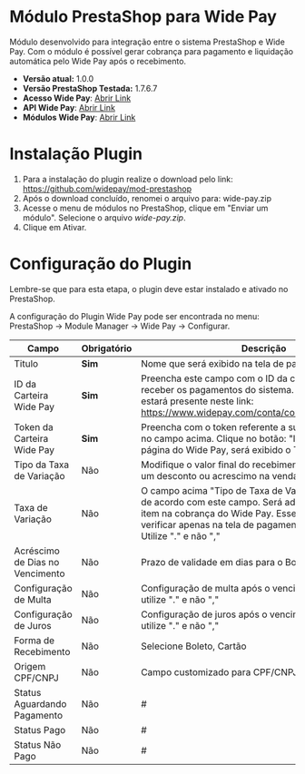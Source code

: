 #  Módulo PrestaShop para Wide Pay
Módulo desenvolvido para integração entre o sistema PrestaShop e Wide Pay. Com o módulo é possível gerar cobrança para pagamento e liquidação automática pelo Wide Pay após o recebimento.

* **Versão atual:** 1.0.0
* **Versão PrestaShop Testada:** 1.7.6.7
* **Acesso Wide Pay**: [Abrir Link](https://www.widepay.com/acessar)
* **API Wide Pay**: [Abrir Link](https://widepay.github.io/api/index.html)
* **Módulos Wide Pay**: [Abrir Link](https://widepay.github.io/api/modulos.html)

# Instalação Plugin

1. Para a instalação do plugin realize o download pelo link: https://github.com/widepay/mod-prestashop
2. Após o download concluído, renomei o arquivo para: wide-pay.zip
3. Acesse o menu de módulos no PrestaShop, clique em "Enviar um módulo". Selecione o arquivo *wide-pay.zip*.
4. Clique em Ativar.

# Configuração do Plugin
Lembre-se que para esta etapa, o plugin deve estar instalado e ativado no PrestaShop.

A configuração do Plugin Wide Pay pode ser encontrada no menu: PrestaShop -> Module Manager -> Wide Pay -> Configurar.


|Campo|Obrigatório|Descrição|
|--- |--- |--- |
|Titulo|**Sim**|Nome que será exibido na tela de pagamento|]
|ID da Carteira Wide Pay |**Sim** |Preencha este campo com o ID da carteira que deseja receber os pagamentos do sistema. O ID de sua carteira estará presente neste link: https://www.widepay.com/conta/configuracoes/carteiras|
|Token da Carteira Wide Pay|**Sim**|Preencha com o token referente a sua carteira escolhida no campo acima. Clique no botão: "Integrações" na página do Wide Pay, será exibido o Token|
|Tipo da Taxa de Variação|Não|Modifique o valor final do recebimento. Configure aqui um desconto ou acrescimo na venda.|
|Taxa de Variação|Não|O campo acima "Tipo de Taxa de Variação" será aplicado de acordo com este campo. Será adicionado um novo item na cobrança do Wide Pay. Esse item será possível verificar apenas na tela de pagamento do Wide Pay. Utilize "." e não ","|
|Acréscimo de Dias no Vencimento|Não|Prazo de validade em dias para o Boleto.|
|Configuração de Multa|Não|Configuração de multa após o vencimento, máximo 20, utilize "." e não ","|
|Configuração de Juros|Não|Configuração de juros após o vencimento, máximo 20, utilize "." e não ","|
|Forma de Recebimento|Não|Selecione Boleto, Cartão|
|Origem CPF/CNPJ|Não|Campo customizado para CPF/CNPJ|
|Status Aguardando Pagamento|Não|#|
|Status Pago|Não|#|
|Status Não Pago|Não|#|
